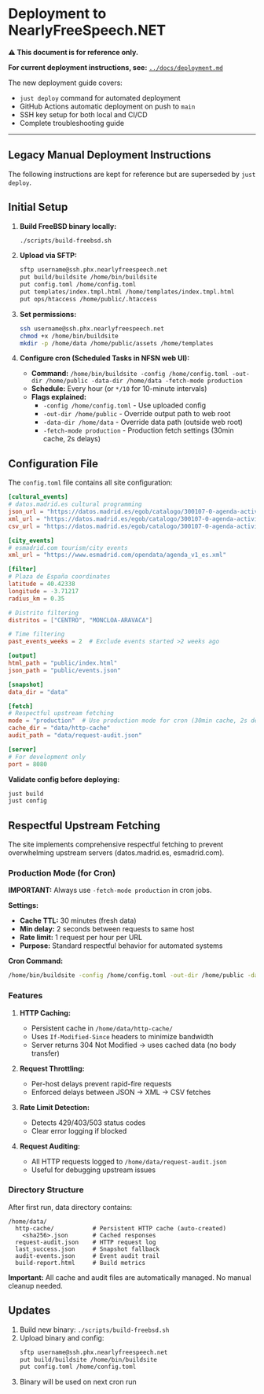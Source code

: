 # Deployment to NearlyFreeSpeech.NET

**⚠️ This document is for reference only.**

**For current deployment instructions, see:** [`../docs/deployment.md`](../docs/deployment.md)

The new deployment guide covers:
- `just deploy` command for automated deployment
- GitHub Actions automatic deployment on push to `main`
- SSH key setup for both local and CI/CD
- Complete troubleshooting guide

---

## Legacy Manual Deployment Instructions

The following instructions are kept for reference but are superseded by `just deploy`.

## Initial Setup

1. **Build FreeBSD binary locally:**
   ```bash
   ./scripts/build-freebsd.sh
   ```

2. **Upload via SFTP:**
   ```bash
   sftp username@ssh.phx.nearlyfreespeech.net
   put build/buildsite /home/bin/buildsite
   put config.toml /home/config.toml
   put templates/index.tmpl.html /home/templates/index.tmpl.html
   put ops/htaccess /home/public/.htaccess
   ```

3. **Set permissions:**
   ```bash
   ssh username@ssh.phx.nearlyfreespeech.net
   chmod +x /home/bin/buildsite
   mkdir -p /home/data /home/public/assets /home/templates
   ```

4. **Configure cron (Scheduled Tasks in NFSN web UI):**
   - **Command:** `/home/bin/buildsite -config /home/config.toml -out-dir /home/public -data-dir /home/data -fetch-mode production`
   - **Schedule:** Every hour (or `*/10` for 10-minute intervals)
   - **Flags explained:**
     - `-config /home/config.toml` - Use uploaded config
     - `-out-dir /home/public` - Override output path to web root
     - `-data-dir /home/data` - Override data path (outside web root)
     - `-fetch-mode production` - Production fetch settings (30min cache, 2s delays)

## Configuration File

The `config.toml` file contains all site configuration:

```toml
[cultural_events]
# datos.madrid.es cultural programming
json_url = "https://datos.madrid.es/egob/catalogo/300107-0-agenda-actividades-eventos.json"
xml_url = "https://datos.madrid.es/egob/catalogo/300107-0-agenda-actividades-eventos.xml"
csv_url = "https://datos.madrid.es/egob/catalogo/300107-0-agenda-actividades-eventos.csv"

[city_events]
# esmadrid.com tourism/city events
xml_url = "https://www.esmadrid.com/opendata/agenda_v1_es.xml"

[filter]
# Plaza de España coordinates
latitude = 40.42338
longitude = -3.71217
radius_km = 0.35

# Distrito filtering
distritos = ["CENTRO", "MONCLOA-ARAVACA"]

# Time filtering
past_events_weeks = 2  # Exclude events started >2 weeks ago

[output]
html_path = "public/index.html"
json_path = "public/events.json"

[snapshot]
data_dir = "data"

[fetch]
# Respectful upstream fetching
mode = "production"  # Use production mode for cron (30min cache, 2s delays)
cache_dir = "data/http-cache"
audit_path = "data/request-audit.json"

[server]
# For development only
port = 8080
```

**Validate config before deploying:**
```bash
just build
just config
```

## Respectful Upstream Fetching

The site implements comprehensive respectful fetching to prevent overwhelming upstream servers (datos.madrid.es, esmadrid.com).

### Production Mode (for Cron)

**IMPORTANT:** Always use `-fetch-mode production` in cron jobs.

**Settings:**
- **Cache TTL:** 30 minutes (fresh data)
- **Min delay:** 2 seconds between requests to same host
- **Rate limit:** 1 request per hour per URL
- **Purpose:** Standard respectful behavior for automated systems

**Cron Command:**
```bash
/home/bin/buildsite -config /home/config.toml -out-dir /home/public -data-dir /home/data -fetch-mode production
```

### Features

1. **HTTP Caching:**
   - Persistent cache in `/home/data/http-cache/`
   - Uses `If-Modified-Since` headers to minimize bandwidth
   - Server returns 304 Not Modified → uses cached data (no body transfer)

2. **Request Throttling:**
   - Per-host delays prevent rapid-fire requests
   - Enforced delays between JSON → XML → CSV fetches

3. **Rate Limit Detection:**
   - Detects 429/403/503 status codes
   - Clear error logging if blocked

4. **Request Auditing:**
   - All HTTP requests logged to `/home/data/request-audit.json`
   - Useful for debugging upstream issues

### Directory Structure

After first run, data directory contains:
```
/home/data/
  http-cache/           # Persistent HTTP cache (auto-created)
    <sha256>.json       # Cached responses
  request-audit.json    # HTTP request log
  last_success.json     # Snapshot fallback
  audit-events.json     # Event audit trail
  build-report.html     # Build metrics
```

**Important:** All cache and audit files are automatically managed. No manual cleanup needed.

## Updates

1. Build new binary: `./scripts/build-freebsd.sh`
2. Upload binary and config:
   ```bash
   sftp username@ssh.phx.nearlyfreespeech.net
   put build/buildsite /home/bin/buildsite
   put config.toml /home/config.toml
   ```
3. Binary will be used on next cron run
